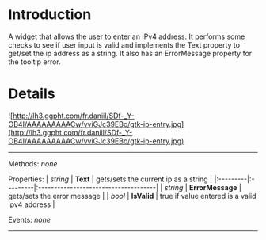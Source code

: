 # Introduction #

A widget that allows the user to enter an IPv4 address.
It performs some checks to see if user input is valid and implements the Text property to get/set the ip address as a string. It also has an ErrorMessage property for the tooltip error.

# Details #

![http://lh3.ggpht.com/fr.daniil/SDf-_Y-OB4I/AAAAAAAAACw/vviGJc39EBo/gtk-ip-entry.jpg](http://lh3.ggpht.com/fr.daniil/SDf-_Y-OB4I/AAAAAAAAACw/vviGJc39EBo/gtk-ip-entry.jpg)





---


Methods:
_none_

Properties:
| _string_ | **Text** | gets/sets the current ip as a string |
|:---------|:---------|:-------------------------------------|
| _string_ | **ErrorMessage** | gets/sets the error message  |
| _bool_ | **IsValid** | true if value entered is a valid ipv4 address |

Events:
_none_


---
